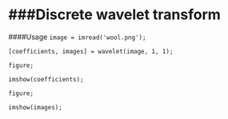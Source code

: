 ###Discrete wavelet transform
=======
####Usage 
`image = imread('wool.png');`

`[coefficients, images] = wavelet(image, 1, 1);`

`figure;`

`imshow(coefficients);`

`figure;`

`imshow(images);`
